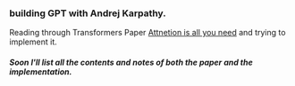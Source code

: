 ### building GPT with Andrej Karpathy.

Reading through Transformers Paper [Attnetion is all you need](https://arxiv.org/pdf/1706.03762) and trying to implement it.

##### Soon I'll list all the contents and notes of both the paper and the implementation.